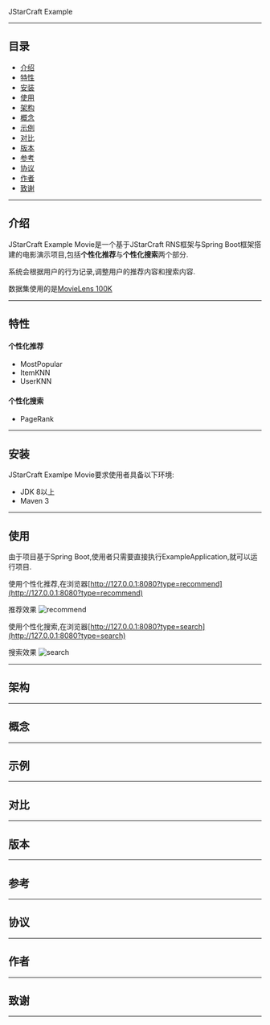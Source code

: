 JStarCraft Example

****

## 目录

* [介绍](#介绍)
* [特性](#特性)
* [安装](#安装)
* [使用](#使用)
* [架构](#架构)
* [概念](#概念)
* [示例](#示例)
* [对比](#对比)
* [版本](#版本)
* [参考](#参考)
* [协议](#协议)
* [作者](#作者)
* [致谢](#致谢)

****

## 介绍

JStarCraft Example Movie是一个基于JStarCraft RNS框架与Spring Boot框架搭建的电影演示项目,包括**个性化推荐**与**个性化搜索**两个部分.

系统会根据用户的行为记录,调整用户的推荐内容和搜索内容.

数据集使用的是[MovieLens 100K](#https://grouplens.org/datasets/movielens/100k/)

****

## 特性

#### 个性化推荐

* MostPopular
* ItemKNN
* UserKNN

#### 个性化搜索

* PageRank

****

## 安装

JStarCraft Examlpe Movie要求使用者具备以下环境:
* JDK 8以上
* Maven 3

****

## 使用

由于项目基于Spring Boot,使用者只需要直接执行ExampleApplication,就可以运行项目.

使用个性化推荐,在浏览器[http://127.0.0.1:8080?type=recommend](http://127.0.0.1:8080?type=recommend)

推荐效果
![recommend](https://github.com/HongZhaoHua/jstarcraft-example/blob/master/recommend.png)

使用个性化搜索,在浏览器[http://127.0.0.1:8080?type=search](http://127.0.0.1:8080?type=search)

搜索效果
![search](https://github.com/HongZhaoHua/jstarcraft-example/blob/master/search.png)

****

## 架构

****

## 概念

****

## 示例

****

## 对比

****

## 版本

****

## 参考

****

## 协议

****

## 作者

****

## 致谢

****

